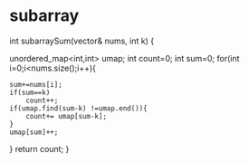 # subarray
int subarraySum(vector& nums, int k) {

unordered_map<int,int> umap;
int count=0;
int sum=0;
for(int i=0;i<nums.size();i++){

    sum+=nums[i];
    if(sum==k)
        count++;
    if(umap.find(sum-k) !=umap.end()){
        count+= umap[sum-k];
    }
    umap[sum]++;
}
return count;
}
